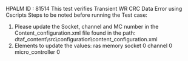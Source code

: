 HPALM ID : 81514
This test verifies Transient WR CRC Data Error using Cscripts
Steps to be noted before running the Test case:
 1. Please update the Socket, channel and MC number in the Content_configuration.xml file found in the path:
dtaf_content\src\configuration\content_configuration.xml
   2. Elements to update the values:
ras
        memory
            socket 0 
            channel 0 
            micro_controller 0
    